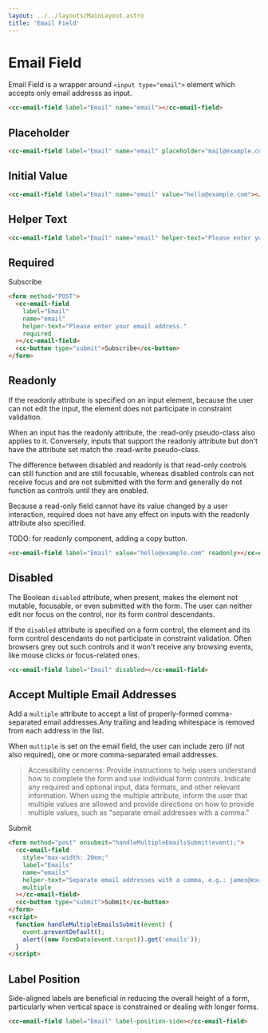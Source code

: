 ```yaml
---
layout: ../../layouts/MainLayout.astro
title: 'Email Field'
---
```


# Email Field

Email Field is a wrapper around `<input type="email">` element which accepts only email addresss as input.

<div class="preview">
  <cc-email-field label="Email" name="email"></cc-email-field>
</div>

```html
<cc-email-field label="Email" name="email"></cc-email-field>
```

## Placeholder

<div class="preview">
<cc-email-field label="Email" name="email" placeholder="mail@example.com"></cc-email-field>
</div>

```html
<cc-email-field label="Email" name="email" placeholder="mail@example.com"></cc-email-field>
```

## Initial Value

<div class="preview">
<cc-email-field label="Email" name="email" value="hello@example.com"></cc-email-field>
</div>

```html
<cc-email-field label="Email" name="email" value="hello@example.com"></cc-email-field>
```

## Helper Text

<div class="preview">
  <cc-email-field label="Email" name="email" helper-text="Please enter your email address."></cc-email-field>
</div>

```html
<cc-email-field label="Email" name="email" helper-text="Please enter your email address."></cc-email-field>
```

## Required

<div class="preview">
  <form method="POST">
    <cc-email-field label="Email" name="email" helper-text="Please enter your email address." required></cc-email-field>
    <cc-button type="submit">Subscribe</cc-button>
  </form>
</div>

```html
<form method="POST">
  <cc-email-field 
    label="Email" 
    name="email" 
    helper-text="Please enter your email address." 
    required
  ></cc-email-field>
  <cc-button type="submit">Subscribe</cc-button>
</form>
```

## Readonly

If the readonly attribute is specified on an input element, because the user can not edit the input, the element does not participate in constraint validation.

When an input has the readonly attribute, the :read-only pseudo-class also applies to it. Conversely, inputs that support the readonly attribute but don't have the attribute set match the :read-write pseudo-class.

The difference between disabled and readonly is that read-only controls can still function and are still focusable, whereas disabled controls can not receive focus and are not submitted with the form and generally do not function as controls until they are enabled. 

Because a read-only field cannot have its value changed by a user interaction, required does not have any effect on inputs with the readonly attribute also specified.

TODO: for readonly component, adding a copy button.

<div class="preview">
  <cc-email-field label="Email" value="hello@example.com" readonly></cc-email-field>
</div>

```html
<cc-email-field label="Email" value="hello@example.com" readonly></cc-email-field>
```

## Disabled

The Boolean `disabled` attribute, when present, makes the element not mutable, focusable, or even submitted with the form. The user can neither edit nor focus on the control, nor its form control descendants.

If the `disabled` attribute is specified on a form control, the element and its form control descendants do not participate in constraint validation. Often browsers grey out such controls and it won't receive any browsing events, like mouse clicks or focus-related ones.

<div class="preview">
  <cc-email-field label="Email" disabled></cc-email-field>
</div>

```html
<cc-email-field label="Email" disabled></cc-email-field>
```

## Accept Multiple Email Addresses

Add a `multiple` attribute to accept a list of properly-formed comma-separated email addresses.Any trailing and leading whitespace is removed from each address in the list.

When `multiple` is set on the email field, the user can include zero (if not also required), one or more comma-separated email addresses.

> Accessibility cencerns: Provide instructions to help users understand how to complete the form and use individual form controls. Indicate any required and optional input, data formats, and other relevant information. When using the multiple attribute, inform the user that multiple values are allowed and provide directions on how to provide multiple values, such as "separate email addresses with a comma."

<div class="preview">
  <form method="post" onsubmit="handleMultipleEmailsSubmit(event);">
    <cc-email-field 
      style="max-width: 20em;"
      label="Emails" 
      name="emails" 
      helper-text="Separate email addresses with a comma, e.g.: james@example.com, jane@example.com"
      multiple
    ></cc-email-field>
    <cc-button type="submit">Submit</cc-button>
  </form>
  <script>
    function handleMultipleEmailsSubmit(event) {
      event.preventDefault();
      alert((new FormData(event.target)).get('emails'));
    }
  </script>
</div>

```html
<form method="post" onsubmit="handleMultipleEmailsSubmit(event);">
  <cc-email-field 
    style="max-width: 20em;"
    label="Emails" 
    name="emails" 
    helper-text="Separate email addresses with a comma, e.g.: james@example.com, jane@example.com"
    multiple
  ></cc-email-field>
  <cc-button type="submit">Submit</cc-button>
</form>
<script>
  function handleMultipleEmailsSubmit(event) {
    event.preventDefault();
    alert((new FormData(event.target)).get('emails'));
  }
</script>
```

## Label Position

Side-aligned labels are beneficial in reducing the overall height of a form, particularly when vertical space is constrained or dealing with longer forms.

<div class="preview">
  <cc-email-field label="Email" label-position-side></cc-email-field>
</div>

```html
<cc-email-field label="Email" label-position-side></cc-email-field>
```
